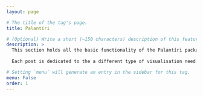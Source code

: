 ```yaml
---
layout: page

# The title of the tag's page.
title: Palantíri

# (Optional) Write a short (~150 characters) description of this featured tag.
description: >
  This section holds all the basic functionality of the Palantíri package.
  
  Each post is dedicated to the a different type of visualisation need.

# Setting `menu` will generate an entry in the sidebar for this tag.
menu: False
order: 1
---
```

